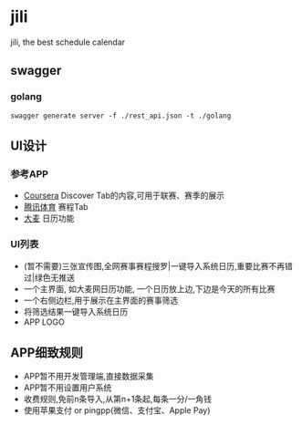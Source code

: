 # jili
jili, the best schedule calendar

## swagger

### golang
```
swagger generate server -f ./rest_api.json -t ./golang
```

## UI设计

### 参考APP
* [Coursera](https://appsto.re/cn/zwQ5R.i) Discover Tab的内容,可用于联赛、赛季的展示
* [腾讯体育](https://appsto.re/cn/VVSaI.i) 赛程Tab
* [大麦](https://appsto.re/cn/ANgOE.i) 日历功能

### UI列表
* (暂不需要)三张宣传图,全网赛事赛程搜罗|一键导入系统日历,重要比赛不再错过|绿色无推送
* 一个主界面, 如大麦网日历功能, 一个日历放上边,下边是今天的所有比赛
* 一个右侧边栏,用于展示在主界面的赛事筛选
* 将筛选结果一键导入系统日历
* APP LOGO

## APP细致规则
* APP暂不用开发管理端,直接数据采集
* APP暂不用设置用户系统
* 收费规则,免前n条导入,从第n+1条起,每条一分/一角钱
* 使用苹果支付 or pingpp(微信、支付宝、Apple Pay)